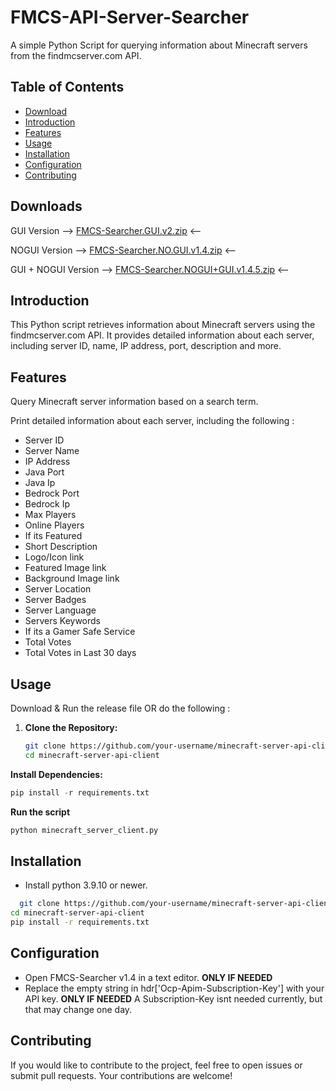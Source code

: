 # FMCS-API-Server-Searcher
A simple Python Script for querying information about Minecraft servers from the findmcserver.com API.

## Table of Contents

- [Download](#Downloads)
- [Introduction](#introduction)
- [Features](#features)
- [Usage](#usage)
- [Installation](#installation)
- [Configuration](#configuration)
- [Contributing](#contributing)

## Downloads
GUI Version --> [FMCS-Searcher.GUI.v2.zip](https://github.com/CatchySmile/FMCS-API-Server-Searcher/files/13338359/FMCS-Searcher.GUI.v2.zip) <--

NOGUI Version --> [FMCS-Searcher.NO.GUI.v1.4.zip](https://github.com/CatchySmile/FMCS-API-Server-Searcher/files/13331370/FMCS-Searcher.NO.GUI.v1.4.zip) <--

GUI + NOGUI Version --> [FMCS-Searcher.NOGUI+GUI.v1.4.5.zip](https://github.com/CatchySmile/FMCS-API-Server-Searcher/files/13338350/FMCS-Searcher.GUI.%2B.NO.GUI.1.4.5.zip) <--

## Introduction

This Python script retrieves information about Minecraft servers using the findmcserver.com API. It provides detailed information about each server, including server ID, name, IP address, port, description and more.

## Features

Query Minecraft server information based on a search term.

Print detailed information about each server, including the following :

- Server ID
- Server Name
- IP Address
- Java Port
- Java Ip
- Bedrock Port
- Bedrock Ip
- Max Players
- Online Players
- If its Featured
- Short Description
- Logo/Icon link
- Featured Image link
- Background Image link
- Server Location
- Server Badges
- Server Language
- Servers Keywords
- If its a Gamer Safe Service
- Total Votes
- Total Votes in Last 30 days
## Usage

Download & Run the release file OR do the following :

1. **Clone the Repository:**
   ```bash
   git clone https://github.com/your-username/minecraft-server-api-client.git
   cd minecraft-server-api-client
   ```
**Install Dependencies:**
```py
pip install -r requirements.txt
```
**Run the script**
```py
python minecraft_server_client.py
```
## Installation
- Install python 3.9.10 or newer.

```bash
  git clone https://github.com/your-username/minecraft-server-api-client.git
cd minecraft-server-api-client
pip install -r requirements.txt
```

## Configuration

- Open FMCS-Searcher v1.4 in a text editor. **ONLY IF NEEDED**
- Replace the empty string in hdr['Ocp-Apim-Subscription-Key'] with your API key. **ONLY IF NEEDED**
A Subscription-Key isnt needed currently, but that may change one day.

## Contributing
If you would like to contribute to the project, feel free to open issues or submit pull requests. Your contributions are welcome!
